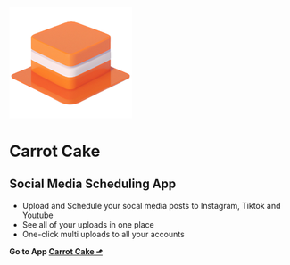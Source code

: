 <img src="./public/logo-small.png"  width="220px" />

# Carrot Cake

## Social Media Scheduling App

- Upload and Schedule your socal media posts to Instagram, Tiktok and Youtube
- See all of your uploads in one place
- One-click multi uploads to all your accounts

__Go to App [Carrot Cake &#11023;](https://carrot-cake.app/)__

